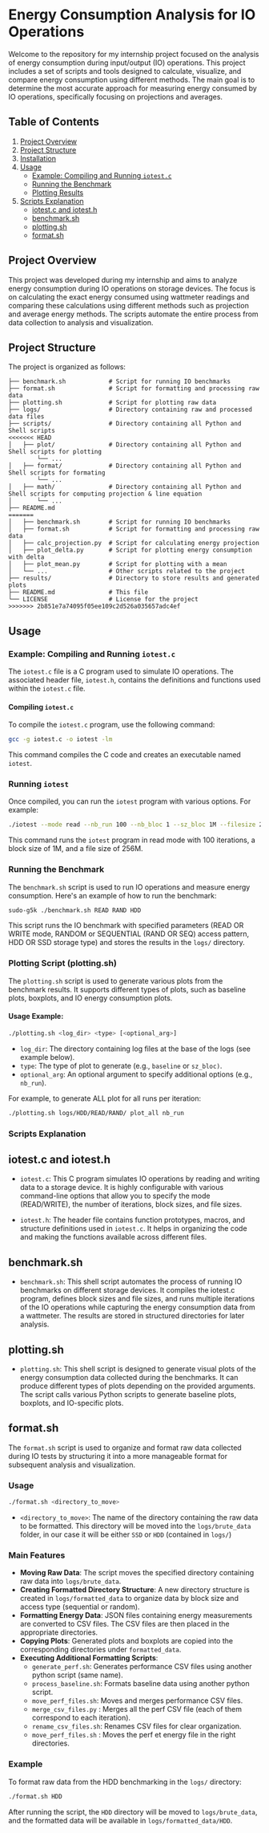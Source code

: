 # Energy Consumption Analysis for IO Operations

Welcome to the repository for my internship project focused on the analysis of energy consumption during input/output (IO) operations. This project includes a set of scripts and tools designed to calculate, visualize, and compare energy consumption using different methods. The main goal is to determine the most accurate approach for measuring energy consumed by IO operations, specifically focusing on projections and averages.

## Table of Contents

1. [Project Overview](#project-overview)
2. [Project Structure](#project-structure)
3. [Installation](#installation)
4. [Usage](#usage)
    - [Example: Compiling and Running `iotest.c`](#example-compiling-and-running-iotestc)
    - [Running the Benchmark](#running-the-benchmark)
    - [Plotting Results](#plotting-results)
5. [Scripts Explanation](#scripts-explanation)
    - [iotest.c and iotest.h](#iotestc-and-iotesth)
    - [benchmark.sh](#benchmarksh)
    - [plotting.sh](#plottingsh)
    - [format.sh](#formatsh)

## Project Overview

This project was developed during my internship and aims to analyze energy consumption during IO operations on storage devices. The focus is on calculating the exact energy consumed using wattmeter readings and comparing these calculations using different methods such as projection and average energy methods. The scripts automate the entire process from data collection to analysis and visualization.

## Project Structure

The project is organized as follows:

```plaintext
├── benchmark.sh            # Script for running IO benchmarks
├── format.sh               # Script for formatting and processing raw data
├── plotting.sh             # Script for plotting raw data
├── logs/                   # Directory containing raw and processed data files
├── scripts/                # Directory containing all Python and Shell scripts
<<<<<<< HEAD
│   ├── plot/               # Directory containing all Python and Shell scripts for plotting
        └── ...
│   ├── format/             # Directory containing all Python and Shell scripts for formating
        └── ...
│   ├── math/               # Directory containing all Python and Shell scripts for computing projection & line equation
│       └── ...             
├── README.md       
=======
│   ├── benchmark.sh        # Script for running IO benchmarks
│   ├── format.sh           # Script for formatting and processing raw data
│   ├── calc_projection.py  # Script for calculating energy projection
│   ├── plot_delta.py       # Script for plotting energy consumption with delta
│   ├── plot_mean.py        # Script for plotting with a mean
│   └── ...                 # Other scripts related to the project
├── results/                # Directory to store results and generated plots
├── README.md               # This file
└── LICENSE                 # License for the project
>>>>>>> 2b851e7a74095f05ee109c2d526a035657adc4ef
```

## Usage

### Example: Compiling and Running `iotest.c`

The `iotest.c` file is a C program used to simulate IO operations. The associated header file, `iotest.h`, contains the definitions and functions used within the `iotest.c` file.

#### Compiling `iotest.c`

To compile the `iotest.c` program, use the following command:

```bash
gcc -g iotest.c -o iotest -lm
```

This command compiles the C code and creates an executable named `iotest`.

### Running `iotest`

Once compiled, you can run the `iotest` program with various options. For example:

```bash
./iotest --mode read --nb_run 100 --nb_bloc 1 --sz_bloc 1M --filesize 256M
```

This command runs the `iotest` program in read mode with 100 iterations, a block size of 1M, and a file size of 256M.

### Running the Benchmark

The `benchmark.sh` script is used to run IO operations and measure energy consumption. Here's an example of how to run the benchmark:

```bash
sudo-g5k ./benchmark.sh READ RAND HDD
```

This script runs the IO benchmark with specified parameters (READ OR WRITE mode, RANDOM or SEQUENTIAL (RAND OR SEQ) access pattern, HDD OR SSD storage type) and stores the results in the `logs/` directory.

### Plotting Script (plotting.sh)

The `plotting.sh` script is used to generate various plots from the benchmark results. It supports different types of plots, such as baseline plots, boxplots, and IO energy consumption plots.

#### Usage Example:

```bash
./plotting.sh <log_dir> <type> [<optional_arg>]
```
- `log_dir`: The directory containing log files at the base of the logs (see example below).
- `type`: The type of plot to generate (e.g., `baseline` or `sz_bloc)`.
- `optional_arg`: An optional argument to specify additional options (e.g., `nb_run`).

For example, to generate ALL plot for all runs per iteration:

```bash
./plotting.sh logs/HDD/READ/RAND/ plot_all nb_run
```

### Scripts Explanation
## iotest.c and iotest.h

- `iotest.c`: This C program simulates IO operations by reading and writing data to a storage device. It is highly configurable with various command-line options that allow you to specify the mode (READ/WRITE), the number of iterations, block sizes, and file sizes.

- `iotest.h`: The header file contains function prototypes, macros, and structure definitions used in `iotest.c`. It helps in organizing the code and making the functions available across different files.

## benchmark.sh

- `benchmark.sh`: This shell script automates the process of running IO benchmarks on different storage devices. It compiles the iotest.c program, defines block sizes and file sizes, and runs multiple iterations of the IO operations while capturing the energy consumption data from a wattmeter. The results are stored in structured directories for later analysis.

## plotting.sh

- `plotting.sh`: This shell script is designed to generate visual plots of the energy consumption data collected during the benchmarks. It can produce different types of plots depending on the provided arguments. The script calls various Python scripts to generate baseline plots, boxplots, and IO-specific plots.

## format.sh


The `format.sh` script is used to organize and format raw data collected during IO tests by structuring it into a more manageable format for subsequent analysis and visualization.

### Usage

```bash
./format.sh <directory_to_move>
```

* `<directory_to_move>`: The name of the directory containing the raw data to be formatted. This directory will be moved into the `logs/brute_data` folder, in our case it will be either `SSD` or `HDD` (contained in `logs/`)

### Main Features

* **Moving Raw Data**: The script moves the specified directory containing raw data into `logs/brute_data`.
* **Creating Formatted Directory Structure**: A new directory structure is created in `logs/formatted_data` to organize data by block size and access type (sequential or random).
* **Formatting Energy Data**: JSON files containing energy measurements are converted to CSV files. The CSV files are then placed in the appropriate directories.
* **Copying Plots**: Generated plots and boxplots are copied into the corresponding directories under `formatted_data`.
* **Executing Additional Formatting Scripts**:
	+ `generate_perf.sh`: Generates performance CSV files using another python script (same name).
	+ `process_baseline.sh`: Formats baseline data using another python script.
	+ `move_perf_files.sh`: Moves and merges performance CSV files.
	+ `merge_csv_files.py` : Merges all the perf CSV file (each of them correspond to each iteration).
	+ `rename_csv_files.sh`: Renames CSV files for clear organization.
    + `move_perf_files.sh` : Moves the perf et energy file in the right directories.

### Example

To format raw data from the HDD benchmarking in the `logs/` directory:

```bash
./format.sh HDD
```

After running the script, the `HDD` directory will be moved to `logs/brute_data`, and the formatted data will be available in `logs/formatted_data/HDD`.
